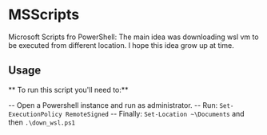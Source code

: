 # MSScripts
Microsoft Scripts fro PowerShell: The main idea was downloading wsl vm to be executed from different location. I hope this idea grow up at time.

## Usage

** To run this script you'll need to:**

-- Open a Powershell instance and run as administrator.
-- Run: `Set-ExecutionPolicy RemoteSigned`
-- Finally: `Set-Location ~\Documents` and then `.\down_wsl.ps1`
